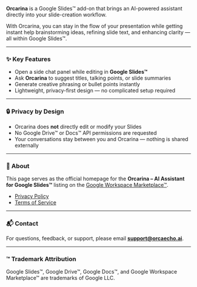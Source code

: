 **Orcarina** is a Google Slides™ add-on that brings an AI-powered assistant directly into your slide-creation workflow.  

With Orcarina, you can stay in the flow of your presentation while getting instant help brainstorming ideas, refining slide text, and enhancing clarity — all within Google Slides™.

---

### ✨ Key Features
- Open a side chat panel while editing in **Google Slides™**  
- Ask **Orcarina** to suggest titles, talking points, or slide summaries  
- Generate creative phrasing or bullet points instantly  
- Lightweight, privacy-first design — no complicated setup required  

---

### 🔒 Privacy by Design
- Orcarina does **not** directly edit or modify your Slides  
- No Google Drive™ or Docs™ API permissions are requested  
- Your conversations stay between you and Orcarina — nothing is shared externally  

---

### 📄 About
This page serves as the official homepage for the **Orcarina – AI Assistant for Google Slides™** listing on the [Google Workspace Marketplace™](https://workspace.google.com/marketplace/).  

- [Privacy Policy](./privacy.md)  
- [Terms of Service](./terms.md)  

---

### 📬 Contact
For questions, feedback, or support, please email **support@orcaecho.ai**.  

---

### ™ Trademark Attribution
Google Slides™, Google Drive™, Google Docs™, and Google Workspace Marketplace™ are trademarks of Google LLC.
